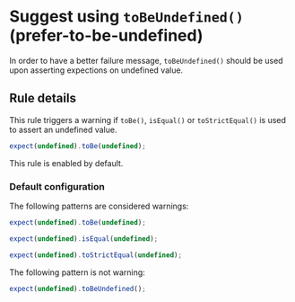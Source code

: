 # Suggest using `toBeUndefined()` (prefer-to-be-undefined)

In order to have a better failure message, `toBeUndefined()` should be used upon
asserting expections on undefined value.

## Rule details

This rule triggers a warning if `toBe()`, `isEqual()` or `toStrictEqual()` is
used to assert an undefined value.

```js
expect(undefined).toBe(undefined);
```

This rule is enabled by default.

### Default configuration

The following patterns are considered warnings:

```js
expect(undefined).toBe(undefined);

expect(undefined).isEqual(undefined);

expect(undefined).toStrictEqual(undefined);
```

The following pattern is not warning:

```js
expect(undefined).toBeUndefined();
```
